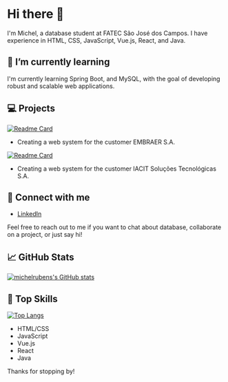 # Hi there 👋

I'm Michel, a database student at FATEC São José dos Campos. I have experience in HTML, CSS, JavaScript, Vue.js, React, and Java.

## 🌱 I’m currently learning

I'm currently learning Spring Boot, and MySQL, with the goal of developing robust and scalable web applications.

## 💻 Projects

[![Readme Card](https://github-readme-stats.vercel.app/api/pin/?username=GroupHextech&repo=HEXTECH-API4sem&theme=radical)](https://github.com/GroupHextech/HEXTECH-API4sem)
- Creating a web system for the customer EMBRAER S.A.

[![Readme Card](https://github-readme-stats.vercel.app/api/pin/?username=GroupHextech&repo=HEXTECH-API3sem&theme=radical)](https://github.com/GroupHextech/HEXTECH-API3sem)
- Creating a web system for the customer IACIT Soluções Tecnológicas S.A.
<!--
- [Project 2](link to project): short description of project
- [Project 3](link to project): short description of project
-->

## 🤝 Connect with me

- [LinkedIn](https://linkedin.com/in/michelrubens)

Feel free to reach out to me if you want to chat about database, collaborate on a project, or just say hi!

## 📈 GitHub Stats

[![michelrubens's GitHub stats](https://github-readme-stats.vercel.app/api?username=michelrubens&show_icons=true&theme=radical)](https://github.com/anuraghazra/github-readme-stats)

## 🌟 Top Skills

[![Top Langs](https://github-readme-stats.vercel.app/api/top-langs/?username=michelrubens&hide_progress=false&theme=radical)](https://github.com/anuraghazra/github-readme-stats)

- HTML/CSS
- JavaScript
- Vue.js
- React
- Java

Thanks for stopping by!
